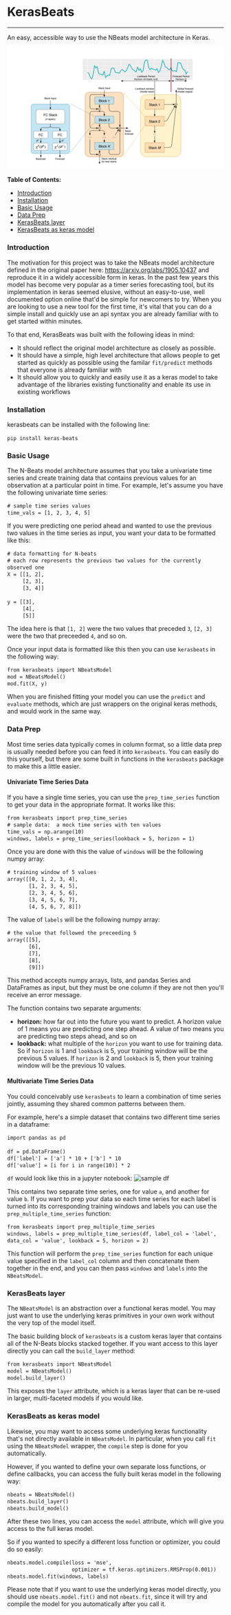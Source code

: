 # KerasBeats
----
An easy, accessible way to use the NBeats model architecture in Keras.

![kerasbeats](common/images/nbeats.PNG "N-Beats Model Architecture")

 **Table of Contents:**
   - [Introduction](###Introduction)
   - [Installation](###Installation)
   - [Basic Usage](###Basic%20Usage)
   - [Data Prep](###Data%20Prep)
   - [KerasBeats layer](###KerasBeats%20layer)
   - [KerasBeats as keras model](###KerasBeats%20as%20keras%20model)

### Introduction
The motivation for this project was to take the NBeats model architecture defined in the original paper here:  https://arxiv.org/abs/1905.10437 and reproduce it in a widely accessible form in keras.  In the past few years this model has become very popular as a timer series forecasting tool, but its implementation in keras seemed elusive, without an easy-to-use, well documented option online that'd be simple for newcomers to try. When you are looking to use a new tool for the first time, it's vital that you can do a simple install and quickly use an api syntax you are already familiar with to get started within minutes.  

To that end, KerasBeats was built with the following ideas in mind:
 - It should reflect the original model architecture as closely as possible.
 - It should have a simple, high level architecture that allows people to get started as quickly as possible using the familar `fit/predict` methods that everyone is already familiar with
 - It should allow you to quickly and easily use it as a keras model to take advantage of the libraries existing functionality and enable its use in existing workflows
 
### Installation
kerasbeats can be installed with the following line: 

```pip install keras-beats```

### Basic Usage

The N-Beats model architecture assumes that you take a univariate time series and create training data that contains previous values for an observation at a particular point in time.  For example, let's assume you have the following univariate time series:

```
# sample time series values
time_vals = [1, 2, 3, 4, 5]
```

If you were predicting one period ahead and wanted to use the previous two values in the time series as input, you want your data to be formatted like this:

```
# data formatting for N-beats
# each row represents the previous two values for the currently observed one
X = [[1, 2],
     [2, 3],
     [3, 4]]
     
y = [[3], 
     [4], 
     [5]]
```

The idea here is that `[1, 2]` were the two values that preceded `3`, `[2, 3]` were the two that preceeded `4`, and so on.  

Once your input data is formatted like this then you can use `kerasbeats` in the following way:

```
from kerasbeats import NBeatsModel
mod = NBeatsModel()
mod.fit(X, y)
```

When you are finished fitting your model you can use the `predict` and `evaluate` methods, which are just wrappers on the original keras methods, and would work in the same way.

### Data Prep
Most time series data typically comes in column format, so a little data prep is usually needed before you can feed it into `kerasbeats`. You can easily do this yourself, but there are some built in functions in the `kerasbeats` package to make this a little easier.  

#### Univariate Time Series Data
If you have a single time series, you can use the `prep_time_series` function to get your data in the appropriate format.  It works like this:

```
from kerasbeats import prep_time_series
# sample data:  a mock time series with ten values
time_vals = np.arange(10)
windows, labels = prep_time_series(lookback = 5, horizon = 1)
```

Once you are done with this the value of `windows` will be the following numpy array:

```
# training window of 5 values
array([[0, 1, 2, 3, 4],
       [1, 2, 3, 4, 5],
       [2, 3, 4, 5, 6],
       [3, 4, 5, 6, 7],
       [4, 5, 6, 7, 8]])
 ```
       
The value of `labels` will be the following numpy array:

```
# the value that followed the preceeding 5
array([[5],
       [6],
       [7],
       [8],
       [9]])
 ```
 This method accepts numpy arrays, lists, and pandas Series and DataFrames as input, but they must be one column if they are not then you'll receive an error message.
 
 The function contains two separate arguments:
 
  - **horizon:** how far out into the future you want to predict.  A horizon value of 1 means you are predicting one step ahead. A value of two means you are predicting two steps ahead, and so on
  - **lookback:** what multiple of the `horizon` you want to use for training data.  So if `horizon` is 1 and `lookback` is 5, your training window will be the previous 5 values.  If `horizon` is 2 and `lookback` is 5, then your training window will be the previous 10 values.
 
 #### Multivariate Time Series Data
 
 You could conceivably use `kerasbeats` to learn a combination of time series jointly, assuming they shared common patterns between them.  
 
 For example, here's a simple dataset that contains two different time series in a dataframe:
 
 ```
 import pandas as pd
 
 df = pd.DataFrame()
 df['label'] = ['a'] * 10 + ['b'] * 10
 df['value'] = [i for i in range(10)] * 2
 ```
 
 `df` would look like this in a jupyter notebook:
 ![sample df](common/images/sample_df.PNG "sample dataframe")
 
 This contains two separate time series, one for value `a`, and another for value `b`.  If you want to prep your data so each time series for each label is turned into its corresponding training windows and labels you can use the `prep_multiple_time_series` function:
 
 ```
 from kerasbeats import prep_multiple_time_series
 windows, labels = prep_multiple_time_series(df, label_col = 'label', data_col = 'value', lookback = 5, horizon = 2)
 ```
 This function will perform the `prep_time_series` function for each unique value specified in the `label_col` column and then concatenate them together in the end, and you can then pass `windows` and `labels` into the `NBeatsModel`.
     
### KerasBeats layer
The `NBeatsModel` is an abstraction over a functional keras model.  You may just want to use the underlying keras primitives in your own work without the very top of the model itself.  

The basic building block of `kerasbeats` is a custom keras layer that contains all of the N-Beats blocks stacked together.  If you want access to this layer directly you can call the `build_layer` method:

```
from kerasbeats import NBeatsModel
model = NBeatsModel()
model.build_layer()
```
This exposes the `layer` attribute, which is a keras layer that can be re-used in larger, multi-faceted models if you would like.

### KerasBeats as keras model
Likewise, you may want to access some underlying keras functionality that's not directly available in `NBeatsModel`.  In particular, when you call `fit` using the `NBeatsModel` wrapper, the `compile` step is done for you automatically.  

However, if you wanted to define your own separate loss functions, or define callbacks, you can access the fully built keras model in the following way:

```
nbeats = NBeatsModel()
nbeats.build_layer()
nbeats.build_model()
```
After these two lines, you can access the `model` attribute, which will give you access to the full keras model.

So if you wanted to specify a different loss function or optimizer, you could do so easily:

```
nbeats.model.compile(loss = 'mse',
                     optimizer = tf.keras.optimizers.RMSProp(0.001))
nbeats.model.fit(windows, labels)
```
Please note that if you want to use the underlying keras model directly, you should use `nbeats.model.fit()` and not `nbeats.fit`, since it will try and compile the model for you automatically after you call it.
